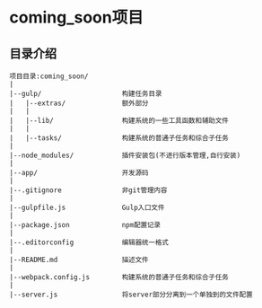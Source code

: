 # coming_soon项目

## 目录介绍
    项目目录:coming_soon/
    |
    |--gulp/                    构建任务目录
    |   |--extras/              额外部分
    |   |
    |   |--lib/                 构建系统的一些工具函数和辅助文件
    |   |
    |   |--tasks/               构建系统的普通子任务和综合子任务
    |
    |--node_modules/            插件安装包(不进行版本管理,自行安装)
    |
    |--app/                     开发源码
    |
    |--.gitignore               非git管理内容
    |
    |--gulpfile.js              Gulp入口文件
    |
    |--package.json             npm配置记录
    |
    |--.editorconfig            编辑器统一格式
    |
    |--README.md                描述文件
    |
    |--webpack.config.js        构建系统的普通子任务和综合子任务
    |
    |--server.js                将server部分分离到一个单独到的文件配置
